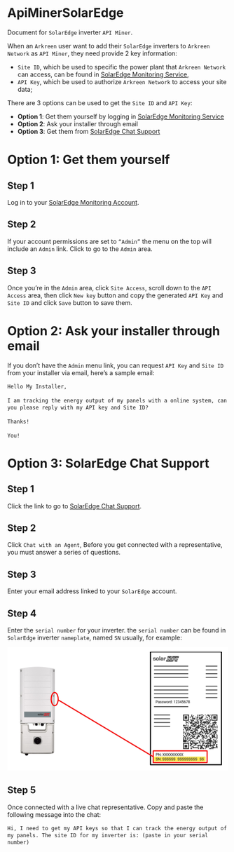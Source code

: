 # ApiMinerSolarEdge

Document for `SolarEdge` inverter `API Miner`.

When an `Arkreen` user want to add their `SolarEdge` inverters to `Arkreen Network` as `API Miner`, they need provide 2 key information:
* `Site ID`, which be used to specific the power plant that `Arkreen Network` can access, can be found in [SolarEdge Monitoring Service](https://monitoring.solaredge.com/),
* `API Key`, which be used to authorize `Arkreen Network` to access your site data;


There are 3 options can be used to get the `Site ID` and `API Key`:
* **Option 1**: Get them yourself by logging in [SolarEdge Monitoring Service](https://monitoring.solaredge.com/)
* **Option 2**: Ask your installer through email
* **Option 3**: Get them from [SolarEdge Chat Support](https://www.solaredge.com/us/support)

# **Option 1**: Get them yourself

## Step 1

Log in to your [SolarEdge Monitoring Account](https://monitoring.solaredge.com/).

## Step 2

If your account permissions are set to `“Admin”` the menu on the top will include an `Admin` link. Click to go to the `Admin` area.

## Step 3

Once you’re in the `Admin` area, click `Site Access`, scroll down to the `API Access` area, then click `New key` button and copy the generated `API Key` and `Site ID` and click `Save` button to save them.




# **Option 2**: Ask your installer through email

If you don’t have the `Admin` menu link, you can request `API Key` and `Site ID` from your installer via email, here’s a sample email:

```
Hello My Installer,

I am tracking the energy output of my panels with a online system, can you please reply with my API key and Site ID?

Thanks!

You!
```


# **Option 3**: SolarEdge Chat Support

## Step 1

Click the link to go to [SolarEdge Chat Support](https://www.solaredge.com/us/support).

## Step 2

Click `Chat with an Agent`, Before you get connected with a representative, you must answer a series of questions.

## Step 3

Enter your email address linked to your `SolarEdge` account.

## Step 4

Enter the `serial number` for your inverter. the `serial number` can be found in `SolarEdge` inverter `nameplate`, named `SN` usually, for example:

![SolarEdge inverter nameplate](./inverter.png)

## Step 5

Once connected with a live chat representative. Copy and paste the following message into the chat: 

```
Hi, I need to get my API keys so that I can track the energy output of my panels. The site ID for my inverter is: (paste in your serial number)
```